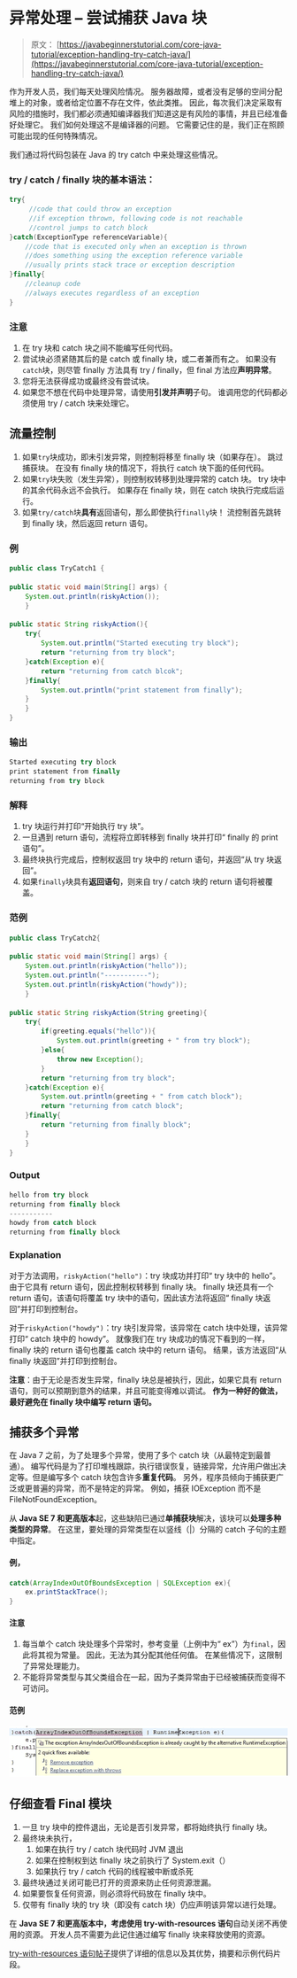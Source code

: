 # 异常处理 – 尝试捕获 Java 块

> 原文： [https://javabeginnerstutorial.com/core-java-tutorial/exception-handling-try-catch-java/](https://javabeginnerstutorial.com/core-java-tutorial/exception-handling-try-catch-java/)

作为开发人员，我们每天处理风险情况。 服务器故障，或者没有足够的空间分配堆上的对象，或者给定位置不存在文件，依此类推。 因此，每次我们决定采取有风险的措施时，我们都必须通知编译器我们知道这是有风险的事情，并且已经准备好处理它。 我们如何处理这不是编译器的问题。 它需要记住的是，我们正在照顾可能出现的任何特殊情况。

我们通过将代码包装在 Java 的 try catch 中来处理这些情况。

### try / catch / finally 块的基本语法：

```java
try{
     //code that could throw an exception
     //if exception thrown, following code is not reachable
     //control jumps to catch block
}catch(ExceptionType referenceVariable){
	//code that is executed only when an exception is thrown
	//does something using the exception reference variable
	//usually prints stack trace or exception description
}finally{
	//cleanup code
	//always executes regardless of an exception
}
```

### 注意

1.  在 try 块和 catch 块之间不能编写任何代码。
2.  尝试块必须紧随其后的是 catch 或 finally 块，或二者兼而有之。 如果没有`catch`块，则尽管 finally 方法具有 try / finally，但 final 方法应**声明异常**。
3.  您将无法获得成功或最终没有尝试块。
4.  如果您不想在代码中处理异常，请使用**引发并声明**子句。 谁调用您的代码都必须使用 try / catch 块来处理它。

## 流量控制

1.  如果`try`块成功，即未引发异常，则控制将移至 finally 块（如果存在）。 跳过捕获块。 在没有 finally 块的情况下，将执行 catch 块下面的任何代码。
2.  如果`try`块失败（发生异常），则控制权转移到处理异常的 catch 块。 try 块中的其余代码永远不会执行。 如果存在 finally 块，则在 catch 块执行完成后运行。
3.  如果`try/catch`块**具有**返回语句，那么即使执行`finally`块！ 流控制首先跳转到 finally 块，然后返回 return 语句。

### 例

```java
public class TryCatch1 {

public static void main(String[] args) {
	System.out.println(riskyAction());
	}

public static String riskyAction(){
	try{
		System.out.println("Started executing try block");
		return "returning from try block";
	}catch(Exception e){
		return "returning from catch blcok";
	}finally{
		System.out.println("print statement from finally");
	}
	}
}
```

### 输出

```java
Started executing try block
print statement from finally
returning from try block
```

### 解释

1.  try 块运行并打印“开始执行 try 块”。
2.  一旦遇到 return 语句，流程将立即转移到 finally 块并打印“ finally 的 print 语句”。
3.  最终块执行完成后，控制权返回 try 块中的 return 语句，并返回“从 try 块返回”。
4.  如果`finally`块具有**返回语句**，则来自 try / catch 块的 return 语句将被覆盖。

### 范例

```java
public class TryCatch2{

public static void main(String[] args) {
	System.out.println(riskyAction("hello"));
	System.out.println("-----------");
	System.out.println(riskyAction("howdy"));
	}

public static String riskyAction(String greeting){
	try{
		if(greeting.equals("hello")){
			System.out.println(greeting + " from try block");
		}else{
			throw new Exception();
		}
		return "returning from try block";
	}catch(Exception e){
		System.out.println(greeting + " from catch block");
		return "returning from catch block";
	}finally{
		return "returning from finally block";
	}
	}
}
```

### Output

```java
hello from try block
returning from finally block
-----------
howdy from catch block
returning from finally block
```

### Explanation

对于方法调用，`riskyAction("hello")`：try 块成功并打印“ try 块中的 hello”。 由于它具有 return 语句，因此控制权转移到 finally 块。 finally 块还具有一个 return 语句，该语句将覆盖 try 块中的语句，因此该方法将返回“ finally 块返回”并打印到控制台。

对于`riskyAction("howdy")`：try 块引发异常，该异常在 catch 块中处理，该异常打印“ catch 块中的 howdy”。 就像我们在 try 块成功的情况下看到的一样，finally 块的 return 语句也覆盖 catch 块中的 return 语句。 结果，该方法返回“从 finally 块返回”并打印到控制台。

**注意**：由于无论是否发生异常，finally 块总是被执行，因此，如果它具有 return 语句，则可以预期到意外的结果，并且可能变得难以调试。 **作为一种好的做法，最好避免在 finally 块中编写 return 语句。**

## 捕获多个异常

在 Java 7 之前，为了处理多个异常，使用了多个 catch 块（从最特定到最普通）。 编写代码是为了打印堆栈跟踪，执行错误恢复，链接异常，允许用户做出决定等。但是编写多个 catch 块包含许多**重复代码**。 另外，程序员倾向于捕获更广泛或更普遍的异常，而不是特定的异常。 例如，捕获 IOException 而不是 FileNotFoundException。

从 **Java SE 7 和更高版本**起，这些缺陷已通过**单捕获块**解决，该块可以**处理多种类型的异常**。 在这里，要处理的异常类型在以竖线（|）分隔的 catch 子句的主题中指定。

#### 例，

```java
catch(ArrayIndexOutOfBoundsException | SQLException ex){
	ex.printStackTrace();
}
```

#### 注意

1.  每当单个 catch 块处理多个异常时，参考变量（上例中为“ ex”）为`final`，因此将其视为常量。 因此，无法为其分配其他任何值。 在某些情况下，这限制了异常处理能力。
2.  不能将异常类型与其父类组合在一起，因为子类异常由于已经被捕获而变得不可访问。

#### 范例

![multiple exceptions](img/79b92597e16d03f8894d2ed7abbede0e.png)

## 仔细查看 Final 模块

1.  一旦 try 块中的控件退出，无论是否引发异常，都将始终执行 finally 块。
2.  最终块未执行，
    1.  如果在执行 try / catch 块代码时 JVM 退出
    2.  如果在控制权到达 finally 块之前执行了 System.exit（）
    3.  如果执行 try / catch 代码的线程被中断或杀死
3.  最终块通过关闭可能已打开的资源来防止任何资源泄漏。
4.  如果要恢复任何资源，则必须将代码放在 finally 块中。
5.  仅带有 finally 块的 try 块（即没有 catch 块）仍应声明该异常以进行处理。

在 **Java SE 7 和更高版本中，考虑使用 try-with-resources 语句**自动关闭不再使用的资源。 开发人员不需要为此记住通过编写 finally 块来释放使用的资源。

[try-with-resources 语句帖子](https://javabeginnerstutorial.com/core-java-tutorial/exception-handling-try-resources/)提供了详细的信息以及其优势，摘要和示例代码片段。


